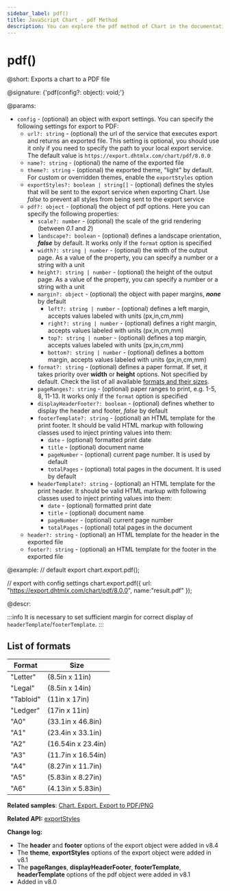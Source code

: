 ```yaml
---
sidebar_label: pdf()
title: JavaScript Chart - pdf Method
description: You can explore the pdf method of Chart in the documentation of the DHTMLX JavaScript UI library. Browse developer guides and API reference, try out code examples and live demos, and download a free 30-day evaluation version of DHTMLX Suite.
---
```


# pdf()

@short: Exports a chart to a PDF file

@signature: {'pdf(config?: object): void;'}

@params:
- `config` - (optional) an object with export settings. You can specify the following settings for export to PDF:
    - `url?: string` -  (optional) the url of the service that executes export and returns an exported file. This setting is optional, you should use it only if you need to specify the path to your local export service. The default value is `https://export.dhtmlx.com/chart/pdf/8.0.0`
    - `name?: string` - (optional) the name of the exported file
    - `theme?: string` - (optional) the exported theme, "light" by default. For custom or overridden themes, enable the `exportStyles` option
    - `exportStyles?: boolean | string[]` - (optional) defines the styles that will be sent to the export service when exporting Chart. Use *false* to prevent all styles from being sent to the export service
    - `pdf?: object` - (optional) the object of pdf options. Here you can specify the following properties:
        - `scale?: number` - (optional) the scale of the grid rendering (between *0.1* and *2*)
        - `landscape?: boolean` - (optional) defines a landscape orientation, ***false*** by default. It works only if the `format` option is specified
        - `width?: string | number` - (optional) the width of the output page. As a value of the property, you can specify a number or a string with a unit
        - `height?: string | number` - (optional) the height of the output page. As a value of the property, you can specify a number or a string with a unit
        - `margin?: object` - (optional) the object with paper margins, ***none*** by default
            - `left?: string | number` - (optional) defines a left margin, accepts values labeled with units (px,in,cm,mm)
            - `right?: string | number` - (optional) defines a right margin, accepts values labeled with units (px,in,cm,mm)
            - `top?: string | number` - (optional) defines a top margin, accepts values labeled with units (px,in,cm,mm)
            - `bottom?: string | number` - (optional) defines a bottom margin, accepts values labeled with units (px,in,cm,mm)
        - `format?: string` - (optional) defines a paper format. If set, it takes priority over **width** or **height** options. Not specified by default. Check the list of all available [formats and their sizes](#list-of-formats).
        - `pageRanges?: string` - (optional) paper ranges to print, e.g. 1-5, 8, 11-13. It works only if the `format` option is specified
        - `displayHeaderFooter?: boolean` - (optional) defines whether to display the header and footer, *false* by default
        - `footerTemplate?: string` - (optional) an HTML template for the print footer. It should be valid HTML markup with following classes used to inject printing values into them:
            - `date` - (optional) formatted print date
            - `title` - (optional) document name
            - `pageNumber` - (optional) current page number. It is used by default
            - `totalPages` - (optional) total pages in the document. It is used by default
        - `headerTemplate?: string` - (optional) an HTML template for the print header. It should be valid HTML markup with following classes used to inject printing values into them:
            - `date` - (optional) formatted print date
            - `title` - (optional) document name
            - `pageNumber` - (optional) current page number
            - `totalPages` - (optional) total pages in the document
    - `header?: string` - (optional) an HTML template for the header in the exported file
    - `footer?: string` - (optional) an HTML template for the footer in the exported file


@example:
// default export
chart.export.pdf();

// export with config settings
chart.export.pdf({
    url: "https://export.dhtmlx.com/chart/pdf/8.0.0",
    name:"result.pdf"
});

@descr:

:::info
It is necessary to set sufficient margin for correct display of `headerTemplate`/`footerTemplate`.
:::

## List of formats

| Format    | Size               |
| --------- | ------------------ |
| "Letter"  | (8.5in x 11in)     |
| "Legal"   | (8.5in x 14in)     |
| "Tabloid" | (11in x 17in)      |
| "Ledger"  | (17in x 11in)      |
| "A0"      | (33.1in x 46.8in)  |
| "A1"      | (23.4in x 33.1in)  |
| "A2"      | (16.54in x 23.4in) |
| "A3"      | (11.7in x 16.54in) |
| "A4"      | (8.27in x 11.7in)  |
| "A5"      | (5.83in x 8.27in)  |
| "A6"      | (4.13in x 5.83in)  |

**Related samples**: [Chart. Export. Export to PDF/PNG](https://snippet.dhtmlx.com/4rybsjjq)

**Related API:** [exportStyles](chart/api/chart_exportstyles_config.md)

**Change log:** 
- The **header** and **footer** options of the export object were added in v8.4
- The **theme**, **exportStyles** options of the export object were added in v8.1
- The **pageRanges**, **displayHeaderFooter**, **footerTemplate**, **headerTemplate** options of the pdf object were added in v8.1
- Added in v8.0

